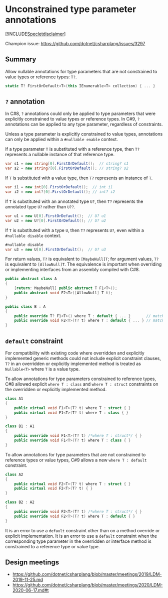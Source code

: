 ﻿# Unconstrained type parameter annotations

[!INCLUDE[Specletdisclaimer](../speclet-disclaimer.md)]

Champion issue: <https://github.com/dotnet/csharplang/issues/3297>

## Summary

Allow nullable annotations for type parameters that are not constrained to value types or reference types: `T?`.
```C#
static T? FirstOrDefault<T>(this IEnumerable<T> collection) { ... }
```

## `?` annotation

In C#8, `?` annotations could only be applied to type parameters that were explicitly constrained to value types or reference types.
In C#9, `?` annotations can be applied to any type parameter, regardless of constraints.

Unless a type parameter is explicitly constrained to value types, annotations can only be applied within a `#nullable enable` context.

If a type parameter `T` is substituted with a reference type, then `T?` represents a nullable instance of that reference type.
```C#
var s1 = new string[0].FirstOrDefault();  // string? s1
var s2 = new string?[0].FirstOrDefault(); // string? s2
```

If `T` is substituted with a value type, then `T?` represents an instance of `T`.
```C#
var i1 = new int[0].FirstOrDefault();  // int i1
var i2 = new int?[0].FirstOrDefault(); // int? i2
```

If `T` is substituted with an annotated type `U?`, then `T?` represents the annotated type `U?` rather than `U??`.
```C#
var u1 = new U[0].FirstOrDefault();  // U? u1
var u2 = new U?[0].FirstOrDefault(); // U? u2
```

If `T` is substituted with a type `U`, then `T?` represents `U?`, even within a `#nullable disable` context.
```C#
#nullable disable
var u3 = new U[0].FirstOrDefault();  // U? u3
```

For return values, `T?` is equivalent to `[MaybeNull]T`;
for argument values, `T?` is equivalent to `[AllowNull]T`.
The equivalence is important when overriding or implementing interfaces from an assembly compiled with C#8.
```C#
public abstract class A
{
    [return: MaybeNull] public abstract T F1<T>();
    public abstract void F2<T>([AllowNull] T t);
}

public class B : A
{
    public override T? F1<T>() where T : default { ... }       // matches A.F1<T>()
    public override void F2<T>(T? t) where T : default { ... } // matches A.F2<T>()
}
```

## `default` constraint

For compatibility with existing code where overridden and explicitly implemented generic methods could not include explicit constraint clauses, `T?` in an overridden or explicitly implemented method is treated as `Nullable<T>` where `T` is a value type.

To allow annotations for type parameters constrained to reference types, C#8 allowed explicit `where T : class` and `where T : struct` constraints on the overridden or explicitly implemented method.
```C#
class A1
{
    public virtual void F1<T>(T? t) where T : struct { }
    public virtual void F1<T>(T? t) where T : class { }
}

class B1 : A1
{
    public override void F1<T>(T? t) /*where T : struct*/ { }
    public override void F1<T>(T? t) where T : class { }
}
```

To allow annotations for type parameters that are not constrained to reference types or value types, C#9 allows a new `where T : default` constraint.
```C#
class A2
{
    public virtual void F2<T>(T? t) where T : struct { }
    public virtual void F2<T>(T? t) { }
}

class B2 : A2
{
    public override void F2<T>(T? t) /*where T : struct*/ { }
    public override void F2<T>(T? t) where T : default { }
}
```

It is an error to use a `default` constraint other than on a method override or explicit implementation.
It is an error to use a `default` constraint when the corresponding type parameter in the overridden or interface method is constrained to a reference type or value type.

## Design meetings

- https://github.com/dotnet/csharplang/blob/master/meetings/2019/LDM-2019-11-25.md
- https://github.com/dotnet/csharplang/blob/master/meetings/2020/LDM-2020-06-17.md#t
